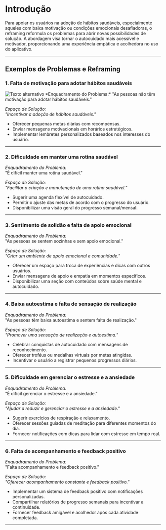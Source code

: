# Introdução

Para apoiar os usuários na adoção de hábitos saudáveis, especialmente aqueles com baixa motivação ou condições emocionais desafiadoras, o reframing reformula os problemas para abrir novas possibilidades de solução. A abordagem  visa tornar o autocuidado mais acessível e motivador, proporcionando uma experiência empática e acolhedora no uso do aplicativo.

---

## Exemplos de Problemas e Reframing

### 1. Falta de motivação para adotar hábitos saudáveis

<img src="https://drive.google.com/file/d/1sRKE6iL9NZ56zNj94dJQlDR43rcIlpTi/view?usp=sharing" alt="Texto alternativo">
*Enquadramento do Problema:*  
"As pessoas não têm motivação para adotar hábitos saudáveis."

*Espaço de Solução:*  
*"Incentivar a adoção de hábitos saudáveis."*

- Oferecer pequenas metas diárias com recompensas.
- Enviar mensagens motivacionais em horários estratégicos.
- Implementar lembretes personalizados baseados nos interesses do usuário.

---

### 2. Dificuldade em manter uma rotina saudável

*Enquadramento do Problema:*  
"É difícil manter uma rotina saudável."

*Espaço de Solução:*  
*"Facilitar a criação e manutenção de uma rotina saudável."*

- Sugerir uma agenda flexível de autocuidado.
- Permitir o ajuste das metas de acordo com o progresso do usuário.
- Disponibilizar uma visão geral do progresso semanal/mensal.

---

### 3. Sentimento de solidão e falta de apoio emocional

*Enquadramento do Problema:*  
"As pessoas se sentem sozinhas e sem apoio emocional."

*Espaço de Solução:*  
*"Criar um ambiente de apoio emocional e comunidade."*

- Oferecer um espaço para troca de experiências e dicas com outros usuários.
- Enviar mensagens de apoio e empatia em momentos específicos.
- Disponibilizar uma seção com conteúdos sobre saúde mental e autocuidado.

---

### 4. Baixa autoestima e falta de sensação de realização

*Enquadramento do Problema:*  
"As pessoas têm baixa autoestima e sentem falta de realização."

*Espaço de Solução:*  
*"Promover uma sensação de realização e autoestima."*

- Celebrar conquistas de autocuidado com mensagens de reconhecimento.
- Oferecer troféus ou medalhas virtuais por metas atingidas.
- Incentivar o usuário a registrar pequenos progressos diários.

---

### 5. Dificuldade em gerenciar o estresse e a ansiedade

*Enquadramento do Problema:*  
"É difícil gerenciar o estresse e a ansiedade."

*Espaço de Solução:*  
*"Ajudar a reduzir e gerenciar o estresse e a ansiedade."*

- Sugerir exercícios de respiração e relaxamento.
- Oferecer sessões guiadas de meditação para diferentes momentos do dia.
- Fornecer notificações com dicas para lidar com estresse em tempo real.

---

### 6. Falta de acompanhamento e feedback positivo

*Enquadramento do Problema:*  
"Falta acompanhamento e feedback positivo."

*Espaço de Solução:*  
*"Oferecer acompanhamento constante e feedback positivo."*

- Implementar um sistema de feedback positivo com notificações personalizadas.
- Compartilhar relatórios de progresso semanais para incentivar a continuidade.
- Fornecer feedback amigável e acolhedor após cada atividade completada.

---

